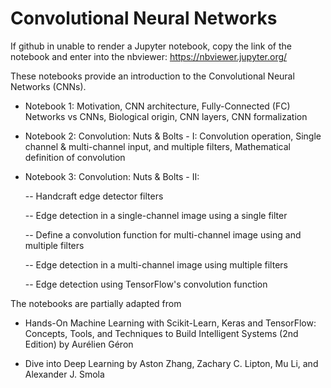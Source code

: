 # Convolutional Neural Networks

If github in unable to render a Jupyter notebook, copy the link of the notebook and enter into the nbviewer: https://nbviewer.jupyter.org/

These notebooks provide an introduction to the Convolutional Neural Networks (CNNs).

- Notebook 1: Motivation, CNN architecture, Fully-Connected (FC) Networks vs CNNs, Biological origin, CNN layers, CNN formalization

- Notebook 2: Convolution: Nuts & Bolts - I: Convolution operation, Single channel & multi-channel input, and multiple filters, Mathematical definition of convolution

- Notebook 3: Convolution: Nuts & Bolts - II: 
  
    -- Handcraft edge detector filters
    
    -- Edge detection in a single-channel image using a single filter
    
    -- Define a convolution function for multi-channel image using and multiple filters
    
    -- Edge detection in a multi-channel image using multiple filters
    
    -- Edge detection using TensorFlow's convolution function

The notebooks are partially adapted from

- Hands-On Machine Learning with Scikit-Learn, Keras and TensorFlow: Concepts, Tools, and Techniques to Build Intelligent Systems (2nd Edition) by Aurélien Géron

- Dive into Deep Learning by Aston Zhang, Zachary C. Lipton, Mu Li, and Alexander J. Smola
